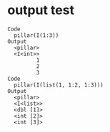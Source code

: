 # output test

    Code
      pillar(I(1:3))
    Output
      <pillar>
      <I<int>>
             1
             2
             3
    Code
      pillar(I(list(1, 1:2, 1:3)))
    Output
      <pillar>
      <I<list>>
      <dbl [1]>
      <int [2]>
      <int [3]>

